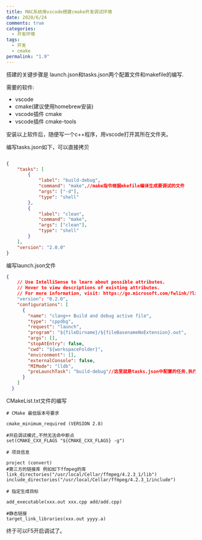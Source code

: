 ```yaml
---
title: MAC系统用vscode搭建cmake开发调试环境
date: 2020/6/24
comments: true
categories:
  - 开发环境
tags:
  - 开发
  - cmake
permalink: "1.9"
---
```

搭建的关键步骤是 launch.json和tasks.json两个配置文件和makefile的编写.

需要的软件:
* vscode
* cmake(建议使用homebrew安装)
* vscode插件 cmake
* vscode插件 cmake-tools

安装以上软件后，随便写一个c++程序，用vscode打开其所在文件夹。

编写tasks.json如下，可以直接拷贝

```json

{
    "tasks": [
        {
            "label": "build-debug",
            "command": "make",//make指令根据mkefile编译生成要调试的文件
            "args": ["-d"],
            "type": "shell"
        },
        {
            "label": "clean",
            "command": "make",
            "args": ["clean"],
            "type": "shell"
        }
    ],
    "version": "2.0.0"
}
```

编写launch.json文件

```json
{
    // Use IntelliSense to learn about possible attributes.
    // Hover to view descriptions of existing attributes.
    // For more information, visit: https://go.microsoft.com/fwlink/?linkid=830387
    "version": "0.2.0",
    "configurations": [
      {
        "name": "clang++ Build and debug active file",
        "type": "cppdbg",
        "request": "launch",
        "program": "${fileDirname}/${fileBasenameNoExtension}.out",
        "args": [],
        "stopAtEntry": false,
        "cwd": "${workspaceFolder}",
        "environment": [],
        "externalConsole": false,
        "MIMode": "lldb",
        "preLaunchTask": "build-debug"//这里就是tasks.json中配置的任务,执行调试要事先生成对应程序
      }
    ]
  }
  ```

CMakeList.txt文件的编写

```CMakeList
# CMake 最低版本号要求

cmake_minimum_required (VERSION 2.8)

#开启调试模式,不然无法命中断点
set(CMAKE_CXX_FLAGS "${CMAKE_CXX_FLAGS} -g")

# 项目信息

project (convert)
#第三方的链接库 例如如下ffmpeg的库
link_directories("/usr/local/Cellar/ffmpeg/4.2.3_1/lib")
include_directories("/usr/local/Cellar/ffmpeg/4.2.3_1/include")

# 指定生成目标

add_executable(xxx.out xxx.cpp add/add.cpp)

#静态链接
target_link_libraries(xxx.out yyyy.a)
```

终于可以F5开启调试了。


